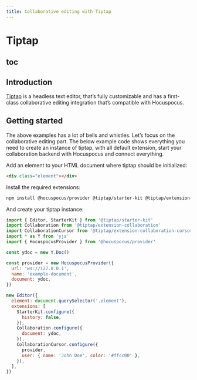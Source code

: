 ```yaml
---
title: Collaborative editing with Tiptap
---
```


# Tiptap

## toc

## Introduction
[Tiptap](https://tiptap.dev) is a headless text editor, that’s fully customizable and has a first-class collaborative editing integration that’s compatible with Hocuspocus.

## Getting started
The above examples has a lot of bells and whistles. Let’s focus on the collaborative editing part. The below example code shows everything you need to create an instance of tiptap, with all default extension, start your collaboration backend with Hocuspocus and connect everything.

Add an element to your HTML document where tiptap should be initialized:
```html
<div class="element"></div>
```

Install the required extensions:
```bash
npm install @hocuspocus/provider @tiptap/starter-kit @tiptap/extension-collaboration @tiptap/extension-collaboration-cursor yjs
```

And create your tiptap instance:
```js
import { Editor, StarterKit } from '@tiptap/starter-kit'
import Collaboration from '@tiptap/extension-collaboration'
import CollaborationCursor from '@tiptap/extension-collaboration-cursor'
import * as Y from 'yjs'
import { HocuspocusProvider } from '@hocuspocus/provider'

const ydoc = new Y.Doc()

const provider = new HocuspocusProvider({
  url: 'ws://127.0.0.1',
  name: 'example-document',
  document: ydoc,
})

new Editor({
  element: document.querySelector('.element'),
  extensions: [
    StarterKit.configure({
      history: false,
    }),
    Collaboration.configure({
      document: ydoc,
    }),
    CollaborationCursor.configure({
      provider,
      user: { name: 'John Doe', color: '#ffcc00' },
    }),
  ],
})
```

